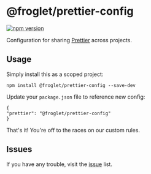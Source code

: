 # @froglet/prettier-config

[![npm version](https://badge.fury.io/js/%40froglet%2Fprettier-config.svg)](https://badge.fury.io/js/%40froglet%2Fprettier-config)

Configuration for sharing 
[Prettier](https://prettier.io/docs/en/configuration.html#sharing-configurations)
across projects. 

## Usage

Simply install this as a scoped project:

```
npm install @froglet/prettier-config --save-dev
```

Update your `package.json` file to reference new config:

```
{
"prettier": "@froglet/prettier-config"
}
```

That's it! You're off to the races on our custom rules.

## Issues

If you have any trouble, visit the [issue](https://github.com/frogletjs/froglet/issues) list.
